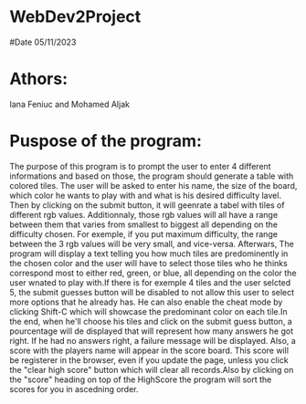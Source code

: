 # WebDev2Project

#Date
05/11/2023

# Athors:
Iana Feniuc  and Mohamed  Aljak

# Puspose of the program: 
The purpose of this program is to prompt the user to enter 4 different informations and based on those, the program should generate a table with colored tiles. The user will be asked to enter his name, the size of the board, which color he wants to play with and what is his desired difficulty lavel. Then by clicking on the submit button, it will geenrate a tabel with tiles of different rgb values. Additionnaly, those rgb values will all have a range between them that varies from smallest to biggest all depending on the difficulty chosen. For exemple, if you put maximum difficulty, the range between the 3 rgb values will be very small, and vice-versa. Afterwars, The program will display a text telling you how much tiles are predominently in the chosen color and the user will have to select those tiles who he thinks correspond most to either red, green, or blue, all depending on the color the user wnated to play with.If there is for exemple 4  tiles and the user selcted 5, the submit guesses button will be disabled to not allow this user to select more options that he already has. He can also enable the cheat mode by clicking Shift-C which will showcase the predominant color on each tile.In the end, when he'll choose his tiles and click on the submit guess button, a pourcentage will de displayed that will represent how many answers he got right. If he had no answers right, a failure message will be displayed. Also, a score with the players name will appear in the score board. This score will be registerer in the browser, even if you update the page, unless you click the "clear high score" button which will clear all records.Also by clicking on the "score" heading on top of the HighScore the program will sort the scores for you in ascedning order.
